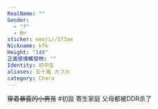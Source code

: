 ```yaml
---
RealName: ""
Gender:
  - "?"
  - M♂
sticker: emoji//1f3ae
Nickname: kfk
Height: "148"
正面感情觸發物: ""
Identity: 初中生
aliases: 五十嵐 カフカ
category: Chara
---
```

~~穿着暴露的小男孩~~
#初設 寄生家庭 父母都被DDR杀了